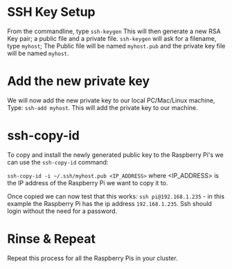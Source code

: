 # SSH Key Setup

From the commandline, type
`ssh-keygen`
This will then generate a new RSA Key pair; a public file and a private file. `ssh-keygen` will ask for a filename, type `myhost`; The Public file will be named `myhost.pub` and the private key file will be named `myhost`.

# Add the new private key 
We will now add the new private key to our local PC/Mac/Linux machine, 
Type: `ssh-add myhost`. This will add the private key to our machine.

# ssh-copy-id
To copy and install the newly generated public key to the Raspberry Pi's we can use the `ssh-copy-id` command:

`ssh-copy-id -i ~/.ssh/myhost.pub <IP_ADDRESS>` where <IP_ADDRESS> is the IP address of the Raspberry Pi we want to copy it to.

Once copied we can now test that this works:
`ssh pi@192.168.1.235` - in this example the Raspberry Pi has the ip address `192.168.1.235`. Ssh should login without the need for a password.

# Rinse & Repeat
Repeat this process for all the Raspberry Pis in your cluster.
